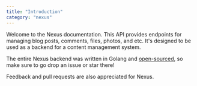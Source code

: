 ```yaml
---
title: "Introduction"
category: "nexus"
---
```


Welcome to the Nexus documentation. This API provides endpoints for managing blog posts, comments, files, photos, and etc. It's designed to be used as a backend for a content management system.

The entire Nexus backend was written in Golang and [open-sourced](https://github.com/CRTL-Prototype-Studios/Nexus), so make sure to go drop an issue or star there!

Feedback and pull requests are also appreciated for Nexus.
